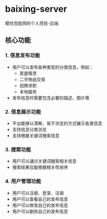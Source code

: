 # baixing-server

模仿百姓网的个人项目-后端

## 核心功能

### 1. 信息发布功能
- 用户可以发布各种类型的分类信息，例如：
  - 房屋租赁
  - 二手物品交易
  - 招聘求职
  - 本地服务
- 发布信息时需要包含必要的描述、图片等

### 2. 信息展示功能
- 平台能够以清晰、易于浏览的方式展示各类信息
- 支持信息分类浏览
- 支持根据关键词搜索信息

### 3. 搜索功能
- 用户可以通过关键词搜索相关信息
- 搜索结果应能根据相关性排序

### 4. 用户管理功能
- 用户可以注册、登录、注销
- 用户可以查看自己的发布信息
- 用户可以修改自己的发布信息
- 用户可以删除自己的发布信息
